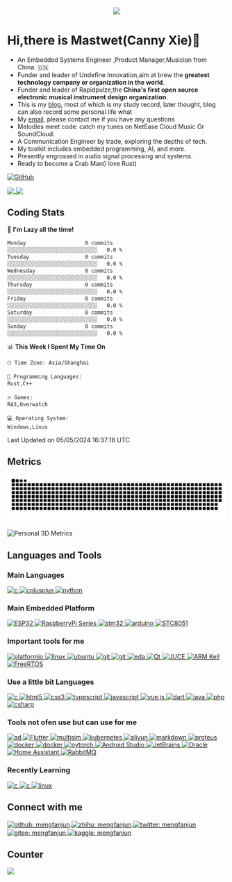 
<h3 align="center">
  <a href="https://git.io/typing-svg">
    <!--     <img src="https://readme-typing-svg.herokuapp.com/?lines=大,+家好!;这+是+大湿....;很+高兴+见+到你!&center=true&size=30"> -->
    <img
      src="https://readme-typing-svg.herokuapp.com?font=Charis+SIL&size=30&duration=3000&color=1AACF7&center=true&vCenter=true&lines=Hello%2C+There!;This+is+Mastwet!;Nice+to+meet+you!">
  </a>
  </h1>



# Hi,there is Mastwet(Canny Xie)👋
- An Embedded Systems Engineer ,Product Manager,Musician from China. 🇨🇳
- Funder and leader of Undefine Innovation,aim at brew the **greatest technology company or organization in the world**.
- Funder and leader of Rapidpulze,the **China's first open source electronic musical instrument design organization**.
- This is my [blog]([https://www.cnblogs.com/bigtwetwet](https://www.cnblogs.com/bigtwetwet)), most of which is my study record, later thought, blog can also record some personal life what
- My [email](mastwet@foxmail.com), please contact me if you have any questions
- Melodies meet code: catch my tunes on NetEase Cloud Music Or SoundCloud.
- A Communication Engineer by trade, exploring the depths of tech.
- My toolkit includes embedded programming, AI, and more.
- Presently engrossed in audio signal processing and systems.
- Ready to become a Crab Man(i love Rust)




 




<!--
<a href="https://www.cnblogs.com/bigtwetwet" target="_blank" rel="noopener noreferrer"><img src="https://img.shields.io/static/v1?label=mfjblog.top&message=MyBlog&color=gray&labelColor=2C68C3&style=for-the-badge&logo=MicroSoftOneDrive&logoColor=white" alt="GitHub" /></a>




<a href="https://mastwet.github.io/">
  <img align="center" src="https://github-profile-trophy.vercel.app/?username=MengFanjun020906&row=1&column=4"/>
</a>


<a href="https://mastwet.github.io/">
  <img align="center" src="https://github-readme-stats.vercel.app/api?username=MengFanjun020906&hide=contribs"/>
</a>

-->



<a href="unknow" target="_blank" rel="noopener noreferrer"><img src="https://img.shields.io/static/v1?label=unknow&message=MyBlog&color=gray&labelColor=2C68C3&style=for-the-badge&logo=MicroSoftOneDrive&logoColor=white" alt="GitHub" /></a>




<a href="https://mastwet.github.io/">
  <img align="center" src="https://github-profile-trophy.vercel.app/?username=mastwet&row=1&column=4"/>
</a>


<a href="https://mastwet.github.io/">
  <img align="center" src="https://github-readme-stats.vercel.app/api?username=mastwet&hide=contribs"/>
</a>


<h2 align="left">Coding Stats</h2>


📅 **I'm Lazy all the time!** 

```text
Monday                   0 commits          ░░░░░░░░░░░░░░░░░░░░░░░░░░░░░   0.0 % 
Tuesday                  0 commits          ░░░░░░░░░░░░░░░░░░░░░░░░░░░░░   0.0 % 
Wednesday                0 commits          ░░░░░░░░░░░░░░░░░░░░░░░░░░░░░   0.0 % 
Thursday                 0 commits          ░░░░░░░░░░░░░░░░░░░░░░░░░░░░░   0.0 % 
Friday                   0 commits          ░░░░░░░░░░░░░░░░░░░░░░░░░░░░░   0.0 % 
Saturday                 0 commits          ░░░░░░░░░░░░░░░░░░░░░░░░░░░░░   0.0 % 
Sunday                   0 commits          ░░░░░░░░░░░░░░░░░░░░░░░░░░░░░   0.0 % 
```


📊 **This Week I Spent My Time On** 

```text
🕑︎ Time Zone: Asia/Shanghai

💬 Programming Languages: 
Rust,C++

🔥 Games: 
RA3,Overwatch

💻 Operating System: 
Windows,Linux
```


 Last Updated on 05/05/2024 16:37:16 UTC
<!--END_SECTION:waka-->
<h2 align="left">Metrics</h2>
<picture>
  <source media="(prefers-color-scheme: dark)" srcset="https://raw.githubusercontent.com/YuzukiTsuru/YuzukiTsuru/output/github-contribution-grid-snake-dark.svg">
  <source media="(prefers-color-scheme: light)" srcset="https://raw.githubusercontent.com/YuzukiTsuru/YuzukiTsuru/output/github-contribution-grid-snake.svg">
  <img alt="github contribution grid snake animation" src="https://raw.githubusercontent.com/YuzukiTsuru/YuzukiTsuru/output/github-contribution-grid-snake.svg">
</picture>

![Personal 3D Metrics](./profile-3d-contrib/profile-season-animate.svg)


<h2 align="left">Languages and Tools</h2>
<h3 align="left">Main Languages</h3>
<p align="left">

  <a href="https://www.cprogramming.com/" target="_blank" rel="noreferrer">
    <img
      src="https://img.shields.io/badge/C-00599C?style=for-the-badge&logo=c&logoColor=white"
      alt="c"
    />
  </a>
  <a href="https://www.w3schools.com/cpp/" target="_blank" rel="noreferrer">
    <img
      src="https://img.shields.io/badge/C%2B%2B-00599C?style=for-the-badge&logo=c%2B%2B&logoColor=white"
      alt="cplusplus"
    />
  </a>
<a href="https://www.python.org" target="_blank" rel="noreferrer">
    <img
      src="https://img.shields.io/badge/Python-FFD43B?style=for-the-badge&logo=python&logoColor=blue"
      alt="python"
    />
  </a>
  <h3 align="left">Main Embedded Platform </h3>
  <a href="https://www.st.com/en/microcontrollers-microprocessors/stm32-32-bit-arm-cortex-mcus.html" target="_blank" rel="noreferrer">
    <img
      src="https://img.shields.io/badge/espressif-E7352C?style=for-the-badge&logo=espressif&logoColor=white"
      alt="ESP32"
    />
  </a> 
  <a href="https://www.st.com/en/microcontrollers-microprocessors/stm32-32-bit-arm-cortex-mcus.html" target="_blank" rel="noreferrer">
    <img
      src="https://img.shields.io/badge/raspberrypi-A22846?style=for-the-badge&logo=raspberrypi&logoColor=white"
      alt="RaspberryPi Series"
    />
  </a> 
  <a href="https://www.st.com/en/microcontrollers-microprocessors/stm32-32-bit-arm-cortex-mcus.html" target="_blank" rel="noreferrer">
    <img
      src="https://img.shields.io/badge/STM32-03234B?style=for-the-badge&logo=stmicroelectronics&logoColor=white"
      alt="stm32"
    />
  </a> 
  <a href="https://www.arduino.cc/" target="_blank" rel="noreferrer">
    <img
      src="https://img.shields.io/badge/Arduino-00878F?style=for-the-badge&logo=Arduino&logoColor=white"
      alt="arduino"
    />
  </a> 

  <a href="https://stcai.com/" target="_blank" rel="noreferrer">
    <img
      src="https://img.shields.io/badge/STC8051-0071C5?style=for-the-badge&logo=Intel&logoColor=#0071C5"
      alt="STC8051"
    />
</a>
 <h3 align="left">Important tools for me</h3>
   <a href="https://www.arduino.cc/" target="_blank" rel="noreferrer">
    <img
      src="https://img.shields.io/badge/platformio-F5822A?style=for-the-badge&logo=platformio&logoColor=white"
      alt="platformio"
    />
  </a> 
   <a href="https://zh.wikipedia.org/zh-tw/Linux" target="_blank" rel="noreferrer">
    <img
      src="https://img.shields.io/badge/Linux-FCC624?style=for-the-badge&logo=linux&logoColor=black"
      alt="linux"
    />
  </a> 
    
  <a href="https://ubuntu.com/download" target="_blank" rel="noreferrer">
    <img
      src="https://img.shields.io/badge/Ubuntu-E95420?style=for-the-badge&logo=ubuntu&logoColor=black"
      alt="ubuntu"
    />
  </a> 
  <a href="https://git-scm.com/" target="_blank" rel="noreferrer">
    <img src="https://img.shields.io/badge/GIT-E44C30?style=for-the-badge&logo=git&logoColor=white" alt="git" />
  </a>

  <a href="https://git-scm.com/" target="_blank" rel="noreferrer">
    <img src="https://img.shields.io/badge/archlinux-1793D1?style=for-the-badge&logo=archlinux&logoColor=white" alt="git" />
  </a>
    
  <a href="https://lceda.cn/" target="_blank" rel="noreferrer">
    <img
      src="https://img.shields.io/badge/ICEDA-1765F6?style=for-the-badge&logo=easyeda&logoColor=white"
      alt="eda"
    />
  </a> 
  <a href="https://www.qt.io/" target="_blank" rel="noreferrer">
    <img
      src="https://img.shields.io/badge/Qt-41CD52?style=for-the-badge&logo=Qt&logoColor=white"
      alt="Qt"
    />
</a>
  <a href="https://juce.com/" target="_blank" rel="noreferrer">
    <img
      src="https://img.shields.io/badge/JUCE-00A854?style=for-the-badge&logo=juce&logoColor=white"
      alt="JUCE"
    />
</a>
<a href="https://www.arm.com/products/development-tools/software-tools/arm-keil-mdk" target="_blank" rel="noreferrer">
    <img
      src="https://img.shields.io/badge/armkeil-0176DB?style=for-the-badge&logo=armkeil&logoColor=white"
      alt="ARM Keil"
    />
</a>
<a href="https://www.freertos.org/" target="_blank" rel="noreferrer">
    <img
      src="https://img.shields.io/badge/FreeRTOS-00FF00?style=for-the-badge&logoColor=black"
      alt="FreeRTOS"
    />
</a>

  <h3 align="left">Use a little bit Languages</h3>
    <a href="https://rust.org/" target="_blank" rel="noreferrer">
    <img
      src="https://img.shields.io/badge/Rust-000000?style=for-the-badge&logo=rust&logoColor=white"
      alt="c"
    />
  </a>
  <a href="https://www.w3.org/html/" target="_blank" rel="noreferrer">
    <img
      src="https://img.shields.io/badge/HTML5-E34F26?style=for-the-badge&logo=html5&logoColor=white"
      alt="html5"
    />
  </a>
  <a href="https://www.w3schools.com/css/" target="_blank" rel="noreferrer">
    <img
      src="https://img.shields.io/badge/CSS3-1572B6?style=for-the-badge&logo=css3&logoColor=white"
      alt="css3"
    />
    </a>
<a href="https://www.typescriptlang.org/" target="_blank" rel="noreferrer">
  <img
    src="https://img.shields.io/badge/TypeScript-007ACC?style=for-the-badge&logo=typescript&logoColor=white"
    alt="typescript"
  />
</a>
<a href="https://developer.mozilla.org/en-US/docs/Web/JavaScript" target="_blank" rel="noreferrer">
  <img
    src="https://img.shields.io/badge/JavaScript-F7DF1E?style=for-the-badge&logo=javascript&logoColor=black"
    alt="javascript"
  />
</a>
<a href="https://vuejs.org/" target="_blank" rel="noreferrer">
  <img
    src="https://img.shields.io/badge/Vue.js-4FC08D?style=for-the-badge&logo=vue.js&logoColor=white"
    alt="vue.js"
  />
</a>
<a href="https://dart.dev/" target="_blank" rel="noreferrer">
  <img
    src="https://img.shields.io/badge/Dart-0175C2?style=for-the-badge&logo=dart&logoColor=white"
    alt="dart"
  />
</a>
<a href="https://docs.oracle.com/java-se/" target="_blank" rel="noreferrer">
  <img
    src="https://img.shields.io/badge/Java-007394?style=for-the-badge&logo=java&logoColor=white"
    alt="java"
  />
</a>
<a href="https://www.php.net/" target="_blank" rel="noreferrer">
  <img
    src="https://img.shields.io/badge/PHP-777BB4?style=for-the-badge&logo=php&logoColor=white"
    alt="php"
  />
</a>
<a href="https://docs.microsoft.com/en-us/dotnet/csharp/" target="_blank" rel="noreferrer">
  <img
    src="https://img.shields.io/badge/dotnet-512BD4?style=for-the-badge&logo=dotnet&logoColor=white"
    alt="csharp"
  />
</a>

 
  <h3 align="left">Tools not ofen use but can use for me</h3>
  <a href="https://www.altium.com/altium-designer" target="_blank" rel="noreferrer">
    <img
      src="https://img.shields.io/badge/Atiumdesigner-A5915F?style=for-the-badge&logo=altiumdesigner&logoColor=white"
      alt="ad"
    />
  </a>   
<a href="https://flutter.dev/" target="_blank" rel="noreferrer">
    <img
      src="https://img.shields.io/badge/Flutter-02569B?style=for-the-badge&logo=flutter&logoColor=white"
      alt="Flutter"
    />
</a>
  <a href="https://www.ni.com/en/support/downloads/software-products/download.multisim.htm" target="_blank" rel="noreferrer">
    <img
      src="https://img.shields.io/badge/Multisim-57B685?style=for-the-badge&logo=multisim&logoColor=white"
      alt="multisim"
    />
  </a> 

  <a href="https://www.ni.com/en/support/downloads/software-products/download.multisim.htm" target="_blank" rel="noreferrer">
    <img
      src="https://img.shields.io/badge/kubernetes-326CE5?style=for-the-badge&logo=kubernetes&logoColor=white"
      alt="kubernetes"
    />
  </a> 

  <a href="https://cn.aliyun.com/" target="_blank" rel="noreferrer">
    <img
      src="https://img.shields.io/badge/alibabacloud-FF6A00?style=for-the-badge&logo=alibabacloud&logoColor=white"
      alt="aliyun"
    />
  </a> 
  <a href="https://www.markdownguide.org/" target="_blank" rel="noreferrer">
    <img
      src="https://img.shields.io/badge/markdown-000000?style=for-the-badge&logo=markdown&logoColor=white"
      alt="markdown"
    />
  </a> 
  <a href="https://www.labcenter.com/" target="_blank" rel="noreferrer">
    <img
      src="https://img.shields.io/badge/proteus-1C79B3?style=for-the-badge&logo=proteus&logoColor=white"
      alt="proteus"
    />
  </a> 
       <a href="https://www.docker.com" target="_blank" rel="noreferrer">
    <img
      src="https://img.shields.io/badge/Docker-2CA5E0?style=for-the-badge&logo=docker&logoColor=white"
      alt="docker"
    />
  </a>
       <a href="https://opencv.org/" target="_blank" rel="noreferrer">
    <img
      src="https://img.shields.io/badge/opencv-5C3EE8?style=for-the-badge&logo=opencv&logoColor=white"
      alt="docker"
    />
  </a>
        <a href="https://pytorch.org/" target="_blank" rel="noreferrer">
    <img
      src="https://img.shields.io/badge/pytorch-EE4C2C?style=for-the-badge&logo=pytorch&logoColor=white"
      alt="pytorch"
    />
  </a>
  <a href="https://developer.android.com/studio" target="_blank" rel="noreferrer">
    <img
      src="https://img.shields.io/badge/Android%20Studio-3DDC84?style=for-the-badge&logo=android-studio&logoColor=white"
      alt="Android Studio"
    />
</a>
<a href="https://www.jetbrains.com/" target="_blank" rel="noreferrer">
    <img
      src="https://img.shields.io/badge/JetBrains-000000?style=for-the-badge&logo=jetbrains&logoColor=white"
      alt="JetBrains"
    />
</a>
<a href="https://www.oracle.com/" target="_blank" rel="noreferrer">
    <img
      src="https://img.shields.io/badge/Oracle-F80000?style=for-the-badge&logo=oracle&logoColor=white"
      alt="Oracle"
    />
</a>
<a href="https://www.home-assistant.io/" target="_blank" rel="noreferrer">
    <img
      src="https://img.shields.io/badge/Home%20Assistant-531243?style=for-the-badge&logo=home-assistant&logoColor=white"
      alt="Home Assistant"
    />
</a>
<a href="https://www.rabbitmq.com/" target="_blank" rel="noreferrer">
    <img
      src="https://img.shields.io/badge/RabbitMQ-FF6600?style=for-the-badge&logo=rabbitmq&logoColor=white"
      alt="RabbitMQ"
    />
</a>
    
  <h3 align="left">Recently Learning</h3>
  <a href="https://rust.org/" target="_blank" rel="noreferrer">
    <img
      src="https://img.shields.io/badge/rust-000000?style=for-the-badge&logo=rust&logoColor=white"
      alt="c"
    />
  </a>
  <a href="https://rust.org/" target="_blank" rel="noreferrer">
    <img
      src="https://img.shields.io/badge/ros-22314E?style=for-the-badge&logo=ros&logoColor=white"
      alt="c"
    />
  </a>
  <a href="https://zh.wikipedia.org/zh-tw/Linux" target="_blank" rel="noreferrer">
    <img
      src="https://img.shields.io/badge/Linux-FCC624?style=for-the-badge&logo=linux&logoColor=black"
      alt="linux"
    />
  </a> 


<!-- Connect with me -->
<h2 align="left">Connect with me</h2>
<p align="left">
  <a href="https://github.com/mastwet"
    target="blank"><img align="center"
      src="https://img.shields.io/badge/GitHub-100000?style=for-the-badge&logo=github&logoColor=white"
      alt="github: mengfanjun"/>
      <a href="https://www.zhihu.com/people/mastwet"
    target="blank"><img align="center"
      src="https://img.shields.io/badge/zhihu-0084FF?style=for-the-badge&logo=zhihu&logoColor=white"
      alt="zhihu: mengfanjun"/>
              <a href="https://twitter.com/mastwet"
    target="blank"><img align="center"
      src="https://img.shields.io/badge/x-000000?style=for-the-badge&logo=x&logoColor=white"
      alt="twitter: mengfanjun"/>
  </a>
                <a href="https://gitee.com/mastwet"
    target="blank"><img align="center"
      src="https://img.shields.io/badge/gitee-C71D23?style=for-the-badge&logo=gitee&logoColor=white"
      alt="gitee: mengfanjun"/>
  </a>
                  <a href="https://www.kaggle.com/mastwet"
    target="blank"><img align="center"
      src="https://img.shields.io/badge/kaggle-20BEFF?style=for-the-badge&logo=kaggle&logoColor=white"
      alt="kaggle: mengfanjun"/>
  </a>

  <h2 align="left">Counter</h2>
<a href="https://github.com/antonkomarev/github-profile-views-counter">
  <img src="https://komarev.com/ghpvc/?username=Mengfanjun020906&style=for-the-badge" />
</a>
